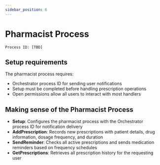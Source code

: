 ```yaml
---
sidebar_position: 6
---
```


# Pharmacist Process

`Process ID: [TBD]`

## Setup requirements
The pharmacist process requires:
- Orchestrator process ID for sending user notifications
- Setup must be completed before handling prescription operations
- Open permissions allow all users to interact with most handlers

## Making sense of the Pharmacist Process
- **Setup**: Configures the pharmacist process with the Orchestrator process ID for notification delivery
- **AddPrescription**: Records new prescriptions with patient details, drug information, dosage frequency, and duration
- **SendReminder**: Checks all active prescriptions and sends medication reminders based on frequency schedules
- **GetPrescriptions**: Retrieves all prescription history for the requesting user

<!-- Link to the Full Reference (Not yet written at this time) -->
